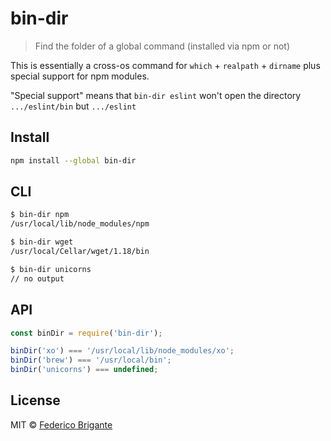 # bin-dir

> Find the folder of a global command (installed via npm or not)

This is essentially a cross-os command for `which` + `realpath` + `dirname` plus special support for npm modules.

"Special support" means that `bin-dir eslint` won't open the directory `.../eslint/bin` but `.../eslint`

## Install

```sh
npm install --global bin-dir
```

## CLI

```sh
$ bin-dir npm
/usr/local/lib/node_modules/npm

$ bin-dir wget
/usr/local/Cellar/wget/1.18/bin

$ bin-dir unicorns
// no output
```

## API

```js
const binDir = require('bin-dir');

binDir('xo') === '/usr/local/lib/node_modules/xo';
binDir('brew') === '/usr/local/bin';
binDir('unicorns') === undefined;
```

## License

MIT © [Federico Brigante](https://bfred.it)
